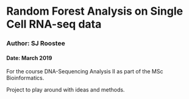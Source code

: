 # Random Forest Analysis on Single Cell RNA-seq data

### Author: SJ Roostee
#### Date: March 2019

For the course DNA-Sequencing Analysis II as part of the MSc Bioinformatics. 

Project to play around with ideas and methods.
